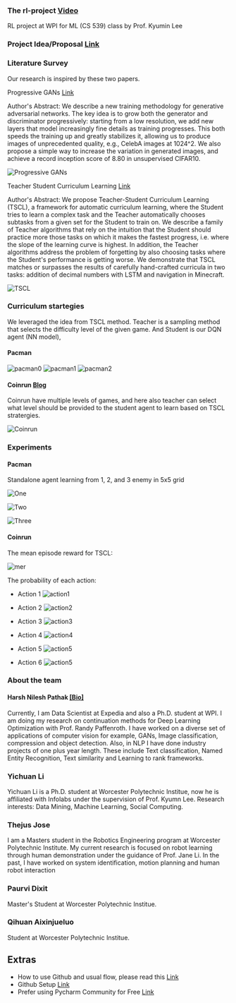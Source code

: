 ### The rl-project [Video](https://www.youtube.com/watch?v=O2swIIuimZA)
RL project at WPI for ML (CS 539) class by Prof. Kyumin Lee

### Project Idea/Proposal [Link](https://github.com/harsh306/rl-project/tree/master/prj_images/docs)


### Literature Survey
Our research is inspired by these two papers.

Progressive GANs [Link](https://arxiv.org/abs/1710.10196)

Author's Abstract: We describe a new training methodology for generative adversarial networks. The key idea is to grow both the generator and discriminator progressively: starting from a low resolution, we add new layers that model increasingly fine details as training progresses. This both speeds the training up and greatly stabilizes it, allowing us to produce images of unprecedented quality, e.g., CelebA images at 1024^2. We also propose a simple way to increase the variation in generated images, and achieve a record inception score of 8.80 in unsupervised CIFAR10. 

![Progressive GANs](https://raw.githubusercontent.com/harsh306/rl-project/master/prj_images/progan.png)

Teacher Student Curriculum Learning [Link](https://arxiv.org/pdf/1707.00183.pdf)

Author's Abstract: We propose Teacher-Student Curriculum Learning (TSCL), a framework for automatic curriculum learning, where the Student tries to learn a complex task and the Teacher automatically chooses subtasks from a given set for the Student to train on. We describe a family of Teacher algorithms that rely on the intuition that the Student should practice more those tasks on which it makes the fastest progress, i.e. where the slope of the learning curve is highest. In addition, the Teacher algorithms address the problem of forgetting by also choosing tasks where the Student's performance is getting worse. We demonstrate that TSCL matches or surpasses the results of carefully hand-crafted curricula in two tasks: addition of decimal numbers with LSTM and navigation in Minecraft.

![TSCL](https://raw.githubusercontent.com/harsh306/rl-project/master/prj_images/tscl.png)


### Curriculum startegies 

We leveraged the idea from TSCL method. Teacher is a sampling method that selects the difficulty level of the given game. 
And Student is our DQN agent (NN model),   
#### Pacman

![pacman0](https://raw.githubusercontent.com/harsh306/rl-project/master/prj_images/pacman/pac0.png)
![pacman1](https://raw.githubusercontent.com/harsh306/rl-project/master/prj_images/pacman/pac1.png)
![pacman2](https://raw.githubusercontent.com/harsh306/rl-project/master/prj_images/pacman/pac2.png)

#### Coinrun [Blog](https://openai.com/blog/quantifying-generalization-in-reinforcement-learning/)
Coinrun have multiple levels of games, and here also teacher can select what level should be provided to the student agent to learn based on TSCL stratergies. 

![Coinrun](https://raw.githubusercontent.com/harsh306/rl-project/master/prj_images/coin_run/coirun2.png)



### Experiments
#### Pacman
Standalone agent learning from 1, 2, and 3 enemy in 5x5 grid


![One](https://raw.githubusercontent.com/harsh306/rl-project/master/prj_images/1enemy.png)

![Two](https://raw.githubusercontent.com/harsh306/rl-project/master/prj_images/2enemy.png)

![Three](https://raw.githubusercontent.com/harsh306/rl-project/master/prj_images/3enemy.png)


#### Coinrun
The mean episode reward for TSCL:

![mer](https://github.com/harsh306/rl-project/blob/master/prj_images/coin_run/mean_reward.svg)

The probability of each action:
- Action 1
![action1](https://github.com/harsh306/rl-project/blob/master/prj_images/coin_run/actions_param1_mean.svg)

- Action 2
![action2](https://github.com/harsh306/rl-project/blob/master/prj_images/coin_run/actions_param2_mean.svg)

- Action 3
![action3](https://github.com/harsh306/rl-project/blob/master/prj_images/coin_run/actions_param3_mean.svg)

- Action 4
![action4](https://github.com/harsh306/rl-project/blob/master/prj_images/coin_run/actions_param4_mean.svg)


- Action 5
![action5](https://github.com/harsh306/rl-project/blob/master/prj_images/coin_run/actions_param5_mean.svg)


- Action 6
![action5](https://github.com/harsh306/rl-project/blob/master/prj_images/coin_run/actions_param6_mean.svg)

### About the team
#### Harsh Nilesh Pathak [[Bio]](https://sites.google.com/view/harshnpathak/research)

Currently, I am Data Scientist at Expedia and also a Ph.D. student at WPI. I am doing my research on continuation methods for Deep Learning Optimization with Prof. Randy Paffenroth.
I have worked on a diverse set of applications of computer vision for example, GANs, Image classification, compression and object detection. Also, in NLP I have done industry projects of one plus year length.
These include Text classification, Named Entity Recognition, Text similarity and Learning to rank frameworks.

### Yichuan Li
Yichuan Li is a Ph.D. student at Worcester Polytechnic Institue, now he is affiliated with Infolabs under the supervision of Prof. Kyumn Lee.
Research interests: Data Mining, Machine Learning, Social Computing.

### Thejus Jose

I am a Masters student in the Robotics Engineering program at Worcester Polytechnic Institute. My current research is focused on robot learning through human demonstration under the guidance of Prof. Jane Li. In the past, I have worked on system identification, motion planning and human robot interaction

### Paurvi Dixit
Master's Student at Worcester Polytechnic Institue.

### Qihuan Aixinjueluo 
Student at Worcester Polytechnic Institue.

## Extras
- How to use Github and usual flow, please read this [Link](https://guides.github.com/introduction/git-handbook/)
- Github Setup [Link](https://git-scm.com/book/en/v2/Getting-Started-First-Time-Git-Setup)
- Prefer using Pycharm Community for Free [Link](https://www.jetbrains.com/pycharm/download/)   
